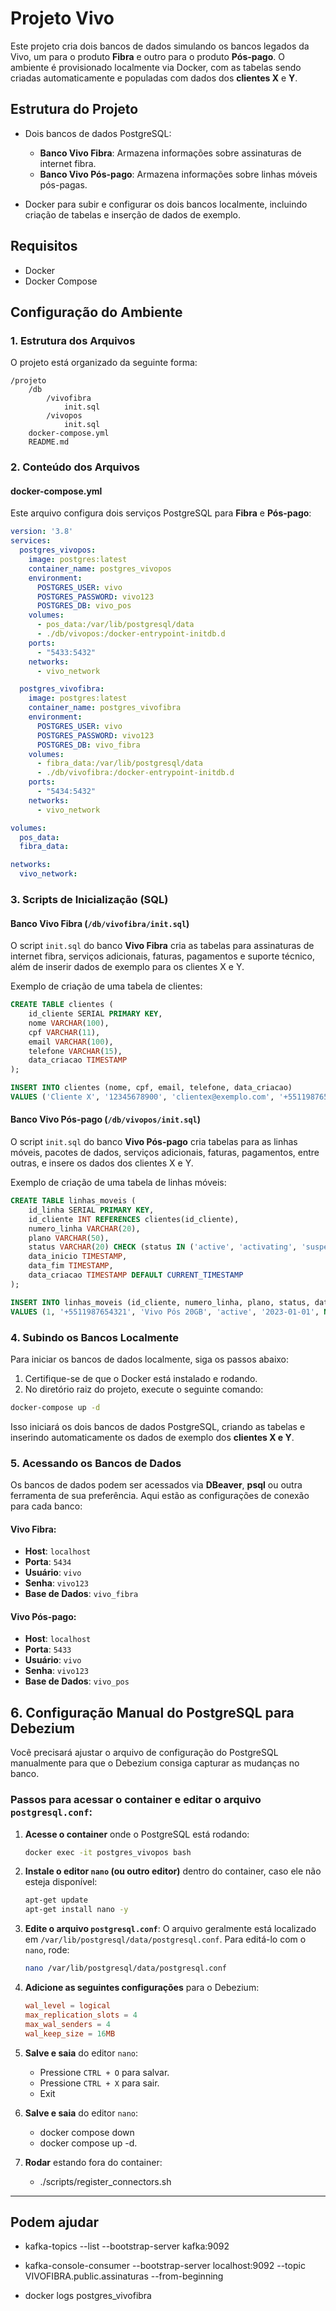 
# Projeto Vivo

Este projeto cria dois bancos de dados simulando os bancos legados da Vivo, um para o produto **Fibra** e outro para o produto **Pós-pago**. O ambiente é provisionado localmente via Docker, com as tabelas sendo criadas automaticamente e populadas com dados dos **clientes X** e **Y**.

## Estrutura do Projeto

- Dois bancos de dados PostgreSQL:
  - **Banco Vivo Fibra**: Armazena informações sobre assinaturas de internet fibra.
  - **Banco Vivo Pós-pago**: Armazena informações sobre linhas móveis pós-pagas.
  
- Docker para subir e configurar os dois bancos localmente, incluindo criação de tabelas e inserção de dados de exemplo.

## Requisitos

- Docker
- Docker Compose

## Configuração do Ambiente

### 1. Estrutura dos Arquivos

O projeto está organizado da seguinte forma:

```
/projeto
    /db
        /vivofibra
            init.sql
        /vivopos
            init.sql
    docker-compose.yml
    README.md
```

### 2. Conteúdo dos Arquivos

#### **docker-compose.yml**

Este arquivo configura dois serviços PostgreSQL para **Fibra** e **Pós-pago**:

```yaml
version: '3.8'
services:
  postgres_vivopos:
    image: postgres:latest
    container_name: postgres_vivopos
    environment:
      POSTGRES_USER: vivo
      POSTGRES_PASSWORD: vivo123
      POSTGRES_DB: vivo_pos
    volumes:
      - pos_data:/var/lib/postgresql/data
      - ./db/vivopos:/docker-entrypoint-initdb.d
    ports:
      - "5433:5432"
    networks:
      - vivo_network

  postgres_vivofibra:
    image: postgres:latest
    container_name: postgres_vivofibra
    environment:
      POSTGRES_USER: vivo
      POSTGRES_PASSWORD: vivo123
      POSTGRES_DB: vivo_fibra
    volumes:
      - fibra_data:/var/lib/postgresql/data
      - ./db/vivofibra:/docker-entrypoint-initdb.d
    ports:
      - "5434:5432"
    networks:
      - vivo_network

volumes:
  pos_data:
  fibra_data:

networks:
  vivo_network:
```

### 3. Scripts de Inicialização (SQL)

#### **Banco Vivo Fibra (`/db/vivofibra/init.sql`)**

O script `init.sql` do banco **Vivo Fibra** cria as tabelas para assinaturas de internet fibra, serviços adicionais, faturas, pagamentos e suporte técnico, além de inserir dados de exemplo para os clientes X e Y.

Exemplo de criação de uma tabela de clientes:

```sql
CREATE TABLE clientes (
    id_cliente SERIAL PRIMARY KEY,
    nome VARCHAR(100),
    cpf VARCHAR(11),
    email VARCHAR(100),
    telefone VARCHAR(15),
    data_criacao TIMESTAMP
);

INSERT INTO clientes (nome, cpf, email, telefone, data_criacao)
VALUES ('Cliente X', '12345678900', 'clientex@exemplo.com', '+5511987654321', CURRENT_TIMESTAMP);
```

#### **Banco Vivo Pós-pago (`/db/vivopos/init.sql`)**

O script `init.sql` do banco **Vivo Pós-pago** cria tabelas para as linhas móveis, pacotes de dados, serviços adicionais, faturas, pagamentos, entre outras, e insere os dados dos clientes X e Y.

Exemplo de criação de uma tabela de linhas móveis:

```sql
CREATE TABLE linhas_moveis (
    id_linha SERIAL PRIMARY KEY,
    id_cliente INT REFERENCES clientes(id_cliente),
    numero_linha VARCHAR(20),
    plano VARCHAR(50),
    status VARCHAR(20) CHECK (status IN ('active', 'activating', 'suspended', 'cancelled')),
    data_inicio TIMESTAMP,
    data_fim TIMESTAMP,
    data_criacao TIMESTAMP DEFAULT CURRENT_TIMESTAMP
);

INSERT INTO linhas_moveis (id_cliente, numero_linha, plano, status, data_inicio, data_fim, data_criacao)
VALUES (1, '+5511987654321', 'Vivo Pós 20GB', 'active', '2023-01-01', NULL, CURRENT_TIMESTAMP);
```

### 4. Subindo os Bancos Localmente

Para iniciar os bancos de dados localmente, siga os passos abaixo:

1. Certifique-se de que o Docker está instalado e rodando.
2. No diretório raiz do projeto, execute o seguinte comando:

```bash
docker-compose up -d
```

Isso iniciará os dois bancos de dados PostgreSQL, criando as tabelas e inserindo automaticamente os dados de exemplo dos **clientes X e Y**.

### 5. Acessando os Bancos de Dados

Os bancos de dados podem ser acessados via **DBeaver**, **psql** ou outra ferramenta de sua preferência. Aqui estão as configurações de conexão para cada banco:

#### **Vivo Fibra**:
- **Host**: `localhost`
- **Porta**: `5434`
- **Usuário**: `vivo`
- **Senha**: `vivo123`
- **Base de Dados**: `vivo_fibra`

#### **Vivo Pós-pago**:
- **Host**: `localhost`
- **Porta**: `5433`
- **Usuário**: `vivo`
- **Senha**: `vivo123`
- **Base de Dados**: `vivo_pos`

## 6. Configuração Manual do PostgreSQL para Debezium

Você precisará ajustar o arquivo de configuração do PostgreSQL manualmente para que o Debezium consiga capturar as mudanças no banco.

### Passos para acessar o container e editar o arquivo `postgresql.conf`:

1. **Acesse o container** onde o PostgreSQL está rodando:
   ```bash
   docker exec -it postgres_vivopos bash
   ```

2. **Instale o editor `nano` (ou outro editor)** dentro do container, caso ele não esteja disponível:
   ```bash
   apt-get update
   apt-get install nano -y
   ```

3. **Edite o arquivo `postgresql.conf`**:
   O arquivo geralmente está localizado em `/var/lib/postgresql/data/postgresql.conf`. Para editá-lo com o `nano`, rode:
   ```bash
   nano /var/lib/postgresql/data/postgresql.conf
   ```

4. **Adicione as seguintes configurações** para o Debezium:
   ```conf
   wal_level = logical
   max_replication_slots = 4
   max_wal_senders = 4
   wal_keep_size = 16MB
   ```

5. **Salve e saia** do editor `nano`:
   - Pressione `CTRL + O` para salvar.
   - Pressione `CTRL + X` para sair.
   - Exit

5. **Salve e saia** do editor `nano`:
   - docker compose down
   - docker compose up -d.

6. **Rodar** estando fora do container:
   - ./scripts/register_connectors.sh

---


## Podem ajudar
  - kafka-topics --list --bootstrap-server kafka:9092

  - kafka-console-consumer --bootstrap-server localhost:9092 --topic VIVOFIBRA.public.assinaturas --from-beginning

  - docker logs postgres_vivofibra